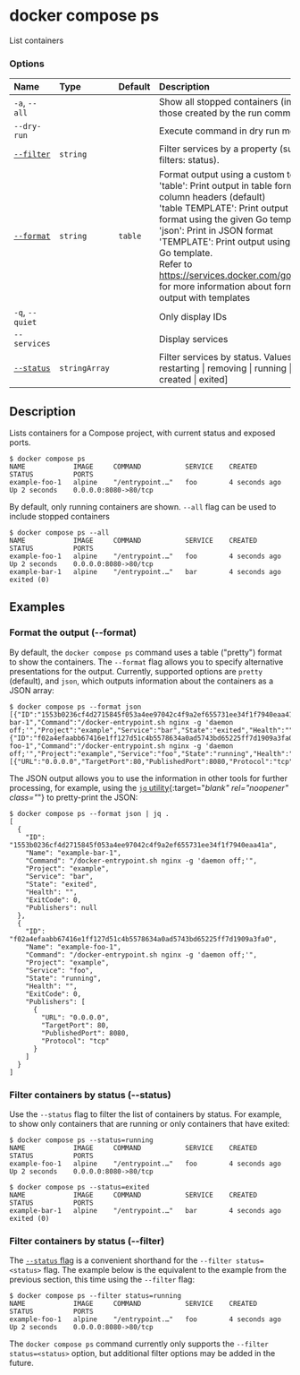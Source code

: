 # docker compose ps

<!---MARKER_GEN_START-->
List containers

### Options

| Name                  | Type          | Default | Description                                                                                                                                                                                                                                                                                                                                                                                                                          |
|:----------------------|:--------------|:--------|:-------------------------------------------------------------------------------------------------------------------------------------------------------------------------------------------------------------------------------------------------------------------------------------------------------------------------------------------------------------------------------------------------------------------------------------|
| `-a`, `--all`         |               |         | Show all stopped containers (including those created by the run command)                                                                                                                                                                                                                                                                                                                                                             |
| `--dry-run`           |               |         | Execute command in dry run mode                                                                                                                                                                                                                                                                                                                                                                                                      |
| [`--filter`](#filter) | `string`      |         | Filter services by a property (supported filters: status).                                                                                                                                                                                                                                                                                                                                                                           |
| [`--format`](#format) | `string`      | `table` | Format output using a custom template:<br>'table':            Print output in table format with column headers (default)<br>'table TEMPLATE':   Print output in table format using the given Go template<br>'json':             Print in JSON format<br>'TEMPLATE':         Print output using the given Go template.<br>Refer to https://services.docker.com/go/formatting/ for more information about formatting output with templates |
| `-q`, `--quiet`       |               |         | Only display IDs                                                                                                                                                                                                                                                                                                                                                                                                                     |
| `--services`          |               |         | Display services                                                                                                                                                                                                                                                                                                                                                                                                                     |
| [`--status`](#status) | `stringArray` |         | Filter services by status. Values: [paused \| restarting \| removing \| running \| dead \| created \| exited]                                                                                                                                                                                                                                                                                                                        |


<!---MARKER_GEN_END-->

## Description

Lists containers for a Compose project, with current status and exposed ports.

```console
$ docker compose ps
NAME            IMAGE     COMMAND           SERVICE    CREATED         STATUS          PORTS
example-foo-1   alpine    "/entrypoint.…"   foo        4 seconds ago   Up 2 seconds    0.0.0.0:8080->80/tcp
```

By default, only running containers are shown. `--all` flag can be used to include stopped containers

```console
$ docker compose ps --all
NAME            IMAGE     COMMAND           SERVICE    CREATED         STATUS          PORTS
example-foo-1   alpine    "/entrypoint.…"   foo        4 seconds ago   Up 2 seconds    0.0.0.0:8080->80/tcp
example-bar-1   alpine    "/entrypoint.…"   bar        4 seconds ago   exited (0)
```

## Examples

### <a name="format"></a> Format the output (--format)

By default, the `docker compose ps` command uses a table ("pretty") format to
show the containers. The `--format` flag allows you to specify alternative
presentations for the output. Currently, supported options are `pretty` (default),
and `json`, which outputs information about the containers as a JSON array:

```console
$ docker compose ps --format json
[{"ID":"1553b0236cf4d2715845f053a4ee97042c4f9a2ef655731ee34f1f7940eaa41a","Name":"example-bar-1","Command":"/docker-entrypoint.sh nginx -g 'daemon off;'","Project":"example","Service":"bar","State":"exited","Health":"","ExitCode":0,"Publishers":null},{"ID":"f02a4efaabb67416e1ff127d51c4b5578634a0ad5743bd65225ff7d1909a3fa0","Name":"example-foo-1","Command":"/docker-entrypoint.sh nginx -g 'daemon off;'","Project":"example","Service":"foo","State":"running","Health":"","ExitCode":0,"Publishers":[{"URL":"0.0.0.0","TargetPort":80,"PublishedPort":8080,"Protocol":"tcp"}]}]
```

The JSON output allows you to use the information in other tools for further
processing, for example, using the [`jq` utility](https://stedolan.github.io/jq/){:target="_blank" rel="noopener" class="_"}
to pretty-print the JSON:

```console
$ docker compose ps --format json | jq .
[
  {
    "ID": "1553b0236cf4d2715845f053a4ee97042c4f9a2ef655731ee34f1f7940eaa41a",
    "Name": "example-bar-1",
    "Command": "/docker-entrypoint.sh nginx -g 'daemon off;'",
    "Project": "example",
    "Service": "bar",
    "State": "exited",
    "Health": "",
    "ExitCode": 0,
    "Publishers": null
  },
  {
    "ID": "f02a4efaabb67416e1ff127d51c4b5578634a0ad5743bd65225ff7d1909a3fa0",
    "Name": "example-foo-1",
    "Command": "/docker-entrypoint.sh nginx -g 'daemon off;'",
    "Project": "example",
    "Service": "foo",
    "State": "running",
    "Health": "",
    "ExitCode": 0,
    "Publishers": [
      {
        "URL": "0.0.0.0",
        "TargetPort": 80,
        "PublishedPort": 8080,
        "Protocol": "tcp"
      }
    ]
  }
]
```

### <a name="status"></a> Filter containers by status (--status)

Use the `--status` flag to filter the list of containers by status. For example,
to show only containers that are running or only containers that have exited:

```console
$ docker compose ps --status=running
NAME            IMAGE     COMMAND           SERVICE    CREATED         STATUS          PORTS
example-foo-1   alpine    "/entrypoint.…"   foo        4 seconds ago   Up 2 seconds    0.0.0.0:8080->80/tcp

$ docker compose ps --status=exited
NAME            IMAGE     COMMAND           SERVICE    CREATED         STATUS          PORTS
example-bar-1   alpine    "/entrypoint.…"   bar        4 seconds ago   exited (0)
```

### <a name="filter"></a> Filter containers by status (--filter)

The [`--status` flag](#status) is a convenient shorthand for the `--filter status=<status>`
flag. The example below is the equivalent to the example from the previous section,
this time using the `--filter` flag:

```console
$ docker compose ps --filter status=running
NAME            IMAGE     COMMAND           SERVICE    CREATED         STATUS          PORTS
example-foo-1   alpine    "/entrypoint.…"   foo        4 seconds ago   Up 2 seconds    0.0.0.0:8080->80/tcp
```

The `docker compose ps` command currently only supports the `--filter status=<status>`
option, but additional filter options may be added in the future.
